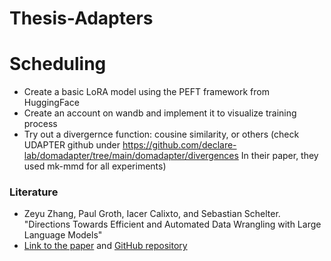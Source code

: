 # Thesis-Adapters

# Scheduling

- Create a basic LoRA model using the PEFT framework from HuggingFace
- Create an account on wandb and implement it to visualize training process
- Try out a divergernce function: cousine similarity, or others (check UDAPTER github under https://github.com/declare-lab/domadapter/tree/main/domadapter/divergences In their paper, they used mk-mmd for all experiments)

### Literature
  - Zeyu Zhang, Paul Groth, Iacer Calixto, and Sebastian Schelter. "Directions Towards Efficient and Automated Data Wrangling with Large Language Models"
  - [Link to the paper](https://www.wis.ewi.tudelft.nl/assets/files/dbml2024/DBML24_paper_1.pdf) and [GitHub repository](https://github.com/Jantory/cpwrangle)

